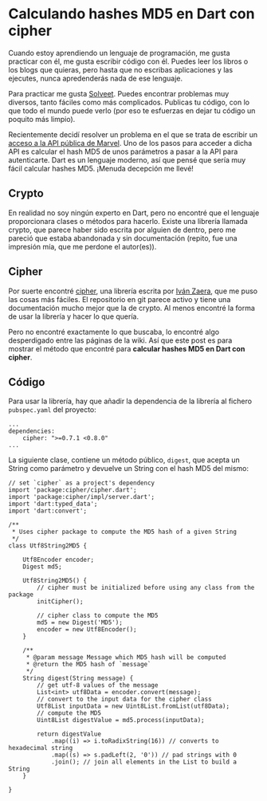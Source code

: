 # Calculando hashes MD5 en Dart con cipher

Cuando estoy aprendiendo un lenguaje de programación, me gusta practicar
con él, me gusta escribir código con él. Puedes leer los libros o los blogs
que quieras, pero hasta que no escribas aplicaciones y las ejecutes, nunca
apredenderás nada de ese lenguaje.

Para practicar me gusta [Solveet]. Puedes encontrar problemas muy diversos,
tanto fáciles como más complicados. Publicas tu código, con lo que todo el
mundo puede verlo (por eso te esfuerzas en dejar tu código un poquito más
limpio).

Recientemente decidí resolver un problema en el que se trata de escribir
un [acceso a la API pública de Marvel]. Uno de los pasos para acceder a dicha
API es calcular el hash MD5 de unos parámetros a pasar a la API para
autenticarte. Dart es un lenguaje moderno, así que pensé que sería muy
fácil calcular hashes MD5. ¡Menuda decepción me llevé!

<!-- more -->

## Crypto

En realidad no soy ningún experto en Dart, pero no encontré que el lenguaje
proporcionara clases o métodos para hacerlo. Existe una librería llamada
crypto, que parece haber sido escrita por alguien de dentro, pero me
pareció que estaba abandonada y sin documentación (repito, fue una impresión
mía, que me perdone el autor(es)).

## Cipher

Por suerte encontré [cipher], una librería escrita por [Iván Zaera], que me
puso las cosas más fáciles. El repositorio en git parece activo y tiene
una documentación mucho mejor que la de crypto. Al menos encontré la forma
de usar la librería y hacer lo que quería.

Pero no encontré exactamente lo que buscaba, lo encontré algo desperdigado
entre las páginas de la wiki. Así que este post es para mostrar el método
que encontré para **calcular hashes MD5 en Dart con cipher**.

## Código

Para usar la librería, hay que añadir la dependencia de la librería al
fichero `pubspec.yaml` del proyecto:

    ...
    dependencies:
        cipher: ">=0.7.1 <0.8.0"
    ...

La siguiente clase, contiene un método público, `digest`, que acepta un
String como parámetro y devuelve un String con el hash MD5 del mismo:

```
// set `cipher` as a project's dependency
import 'package:cipher/cipher.dart';
import 'package:cipher/impl/server.dart';
import 'dart:typed_data';
import 'dart:convert';

/**
 * Uses cipher package to compute the MD5 hash of a given String
 */
class Utf8String2MD5 {

    Utf8Encoder encoder;
    Digest md5;

    Utf8String2MD5() {
        // cipher must be initialized before using any class from the package
        initCipher();

        // cipher class to compute the MD5
        md5 = new Digest('MD5');
        encoder = new Utf8Encoder();
    }

    /**
     * @param message Message which MD5 hash will be computed
     * @return the MD5 hash of `message`
     */
    String digest(String message) {
        // get utf-8 values of the message
        List<int> utf8Data = encoder.convert(message);
        // convert to the input data for the cipher class
        Utf8List inputData = new Uint8List.fromList(utf8Data);
        // compute the MD5
        Uint8List digestValue = md5.process(inputData);

        return digestValue
            .map((i) => i.toRadixString(16)) // converts to hexadecimal string
            .map((s) => s.padLeft(2, '0')) // pad strings with 0
            .join(); // join all elements in the List to build a String
    }

}
```

[Solveet]: http://solveet.com
[acceso a la API pública de Marvel]: http://www.solveet.com/exercises/Acceder-a-la-API-Marvel/299
[cipher]: https://github.com/izaera/cipher
[Iván Zaera]: https://twitter.com/izaera

